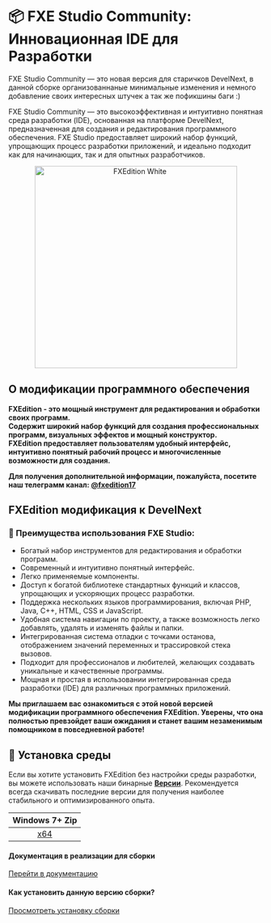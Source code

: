 # 📦 FXE Studio Community: Инновационная IDE для Разработки

FXE Studio Community — это новая версия для старичков DevelNext, в данной сборке организованнаные минимальные изменения и немного добавление своих интересных штучек а так же пофикшины баги :)

FXE Studio Community — это высокоэффективная и интуитивно понятная среда разработки (IDE), основанная на платформе DevelNext, предназначенная для создания и редактирования программного обеспечения. FXE Studio предоставляет широкий набор функций, упрощающих процесс разработки приложений, и идеально подходит как для начинающих, так и для опытных разработчиков.

<p align="center">
  <img alt="FXEdition White" src="https://github.com/deaglemeister/FXEdition/assets/82234313/09efd85b-bab6-4214-935d-5407f063353e" width="400">
</p>

## О модификации программного обеспечения

**FXEdition - это мощный инструмент для редактирования и обработки своих программ.**  
**Содержит широкий набор функций для создания профессиональных программ, визуальных эффектов и мощный конструктор.**  
**FXEdition предоставляет пользователям удобный интерфейс, интуитивно понятный рабочий процесс и многочисленные возможности для создания.**

**Для получения дополнительной информации, пожалуйста, посетите наш телеграмм канал: [@fxedition17](https://t.me/fxedition17)**

## FXEdition модификация к DevelNext

### 🌟 Преимущества использования FXE Studio:

- Богатый набор инструментов для редактирования и обработки программ.
- Современный и интуитивно понятный интерфейс.
- Легко применяемые компоненты.
- Доступ к богатой библиотеке стандартных функций и классов, упрощающих и ускоряющих процесс разработки.
- Поддержка нескольких языков программирования, включая PHP, Java, C++, HTML, CSS и JavaScript.
- Удобная система навигации по проекту, а также возможность легко добавлять, удалять и изменять файлы и папки.
- Интегрированная система отладки с точками останова, отображением значений переменных и трассировкой стека вызовов.
- Подходит для профессионалов и любителей, желающих создавать уникальные и качественные программы.
- Мощная и простая в использовании интегрированная среда разработки (IDE) для различных программных приложений.

**Мы приглашаем вас ознакомиться с этой новой версией модификации программного обеспечения FXEdition. Уверены, что она полностью превзойдет ваши ожидания и станет вашим незаменимым помощником в повседневной работе!**

## 🔧 Установка среды

Если вы хотите установить FXEdition без настройки среды разработки, вы можете использовать наши бинарные [**Версии**](https://github.com/deaglemeister/FXEdition/releases). Рекомендуется всегда скачивать последние версии для получения наиболее стабильного и оптимизированного опыта.

| Windows 7+ Zip |
|:---:|
| [x64](https://github.com/deaglemeister/FXEdition/releases/) |

#### Документация в реализации для сборки
[Перейти в документацию](https://fxe-documents.gitbook.io/api-docs/)

#### Как установить данную версию сборки?
[Просмотреть установку сборки](https://www.youtube.com/watch?v=_IwR8deSkBo)

